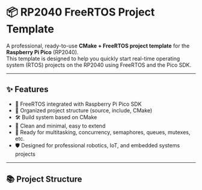 # 📦 RP2040 FreeRTOS Project Template

A professional, ready-to-use **CMake + FreeRTOS project template** for the **Raspberry Pi Pico** (RP2040).  
This template is designed to help you quickly start real-time operating system (RTOS) projects on the RP2040 using FreeRTOS and the Pico SDK.

---

## ✨ Features

- 🧩 FreeRTOS integrated with Raspberry Pi Pico SDK
- 📁 Organized project structure (source, include, CMake)
- 🛠 Build system based on CMake
- 🧹 Clean and minimal, easy to extend
- 🚀 Ready for multitasking, concurrency, semaphores, queues, mutexes, etc.
- 🛡️ Designed for professional robotics, IoT, and embedded systems projects

---

## 📚 Project Structure

